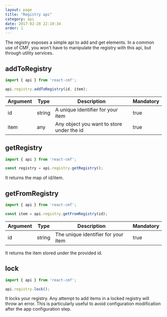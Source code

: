 ```yaml
---
layout: page
title: "Registry api"
category: api
date: 2017-02-28 22:10:34
order: 1
---
```


The registry exposes a simple api to add and get elements.
In a common use of CMF, you won't have to manipulate the registry with this api, but through utility services. 

## addToRegistry
```javascript
import { api } from 'react-cmf';

api.registry.addToRegistry(id, item);
```

| Argument | Type | Description | Mandatory |
|---|---|---|---|
| id | string | A unique identifier for your item | true |
| item | any | Any object you want to store under the id | true |

## getRegistry
```javascript
import { api } from 'react-cmf';

const registry = api.registry.getRegistry();
```

It returns the map of id/item.

## getFromRegistry
```javascript
import { api } from 'react-cmf';

const item = api.registry.getFromRegistry(id);
```

| Argument | Type | Description | Mandatory |
|---|---|---|---|
| id | string | The unique identifier for your item | true |

It returns the item stored under the provided id.

## lock
```javascript
import { api } from 'react-cmf';

api.registry.lock();
```

It locks your registry. Any attempt to add items in a locked registry will throw an error.
This is particularly useful to avoid configuration modification after the app configuration step.
